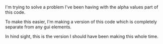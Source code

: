 I'm trying to solve a problem I've been having with the alpha values part of this code. 

To make this easier, I'm making a version of this code which is completely separate from any gui elements. 

In hind sight, this is the version I should have been making this whole time. 
